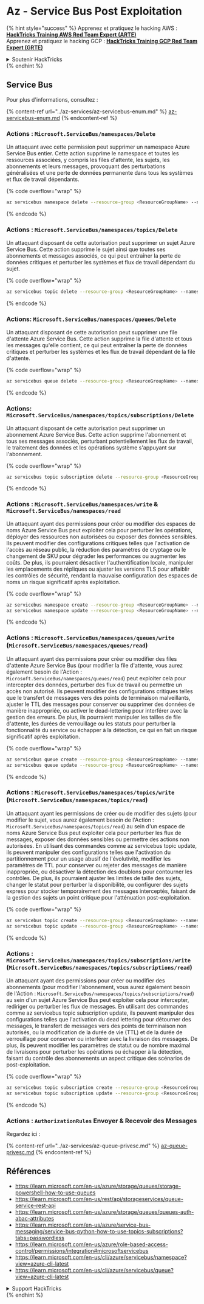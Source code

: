 # Az - Service Bus Post Exploitation

{% hint style="success" %}
Apprenez et pratiquez le hacking AWS :<img src="../../.gitbook/assets/image (1) (1).png" alt="" data-size="line">[**HackTricks Training AWS Red Team Expert (ARTE)**](https://training.hacktricks.xyz/courses/arte)<img src="../../.gitbook/assets/image (1) (1).png" alt="" data-size="line">\
Apprenez et pratiquez le hacking GCP : <img src="../../.gitbook/assets/image (2).png" alt="" data-size="line">[**HackTricks Training GCP Red Team Expert (GRTE)**<img src="../../.gitbook/assets/image (2).png" alt="" data-size="line">](https://training.hacktricks.xyz/courses/grte)

<details>

<summary>Soutenir HackTricks</summary>

* Consultez les [**plans d'abonnement**](https://github.com/sponsors/carlospolop) !
* **Rejoignez le** 💬 [**groupe Discord**](https://discord.gg/hRep4RUj7f) ou le [**groupe telegram**](https://t.me/peass) ou **suivez** nous sur **Twitter** 🐦 [**@hacktricks\_live**](https://twitter.com/hacktricks\_live)**.**
* **Partagez des astuces de hacking en soumettant des PR aux** [**HackTricks**](https://github.com/carlospolop/hacktricks) et [**HackTricks Cloud**](https://github.com/carlospolop/hacktricks-cloud) dépôts github.

</details>
{% endhint %}

## Service Bus

Pour plus d'informations, consultez :

{% content-ref url="../az-services/az-servicebus-enum.md" %}
[az-servicebus-enum.md](../az-services/az-servicebus-enum.md)
{% endcontent-ref %}

### Actions : `Microsoft.ServiceBus/namespaces/Delete`

Un attaquant avec cette permission peut supprimer un namespace Azure Service Bus entier. Cette action supprime le namespace et toutes les ressources associées, y compris les files d'attente, les sujets, les abonnements et leurs messages, provoquant des perturbations généralisées et une perte de données permanente dans tous les systèmes et flux de travail dépendants.

{% code overflow="wrap" %}
```bash
az servicebus namespace delete --resource-group <ResourceGroupName> --name <NamespaceName>
```
{% endcode %}

### Actions : `Microsoft.ServiceBus/namespaces/topics/Delete`

Un attaquant disposant de cette autorisation peut supprimer un sujet Azure Service Bus. Cette action supprime le sujet ainsi que toutes ses abonnements et messages associés, ce qui peut entraîner la perte de données critiques et perturber les systèmes et flux de travail dépendant du sujet.

{% code overflow="wrap" %}
```bash
az servicebus topic delete --resource-group <ResourceGroupName> --namespace-name <NamespaceName> --name <TopicName>
```
{% endcode %}

### Actions: `Microsoft.ServiceBus/namespaces/queues/Delete`

Un attaquant disposant de cette autorisation peut supprimer une file d'attente Azure Service Bus. Cette action supprime la file d'attente et tous les messages qu'elle contient, ce qui peut entraîner la perte de données critiques et perturber les systèmes et les flux de travail dépendant de la file d'attente.

{% code overflow="wrap" %}
```bash
az servicebus queue delete --resource-group <ResourceGroupName> --namespace-name <NamespaceName> --name <QueueName>
```
{% endcode %}

### Actions: `Microsoft.ServiceBus/namespaces/topics/subscriptions/Delete`

Un attaquant disposant de cette autorisation peut supprimer un abonnement Azure Service Bus. Cette action supprime l'abonnement et tous ses messages associés, perturbant potentiellement les flux de travail, le traitement des données et les opérations système s'appuyant sur l'abonnement.

{% code overflow="wrap" %}
```bash
az servicebus topic subscription delete --resource-group <ResourceGroupName> --namespace-name <NamespaceName> --topic-name <TopicName> --name <SubscriptionName>
```
{% endcode %}

### Actions : `Microsoft.ServiceBus/namespaces/write` & `Microsoft.ServiceBus/namespaces/read`

Un attaquant ayant des permissions pour créer ou modifier des espaces de noms Azure Service Bus peut exploiter cela pour perturber les opérations, déployer des ressources non autorisées ou exposer des données sensibles. Ils peuvent modifier des configurations critiques telles que l'activation de l'accès au réseau public, la réduction des paramètres de cryptage ou le changement de SKU pour dégrader les performances ou augmenter les coûts. De plus, ils pourraient désactiver l'authentification locale, manipuler les emplacements des répliques ou ajuster les versions TLS pour affaiblir les contrôles de sécurité, rendant la mauvaise configuration des espaces de noms un risque significatif après exploitation.

{% code overflow="wrap" %}
```bash
az servicebus namespace create --resource-group <ResourceGroupName> --name <NamespaceName> --location <Location>
az servicebus namespace update --resource-group <ResourceGroupName> --name <NamespaceName> --tags <Key=Value>
```
{% endcode %}


### Actions : `Microsoft.ServiceBus/namespaces/queues/write` (`Microsoft.ServiceBus/namespaces/queues/read`)

Un attaquant ayant des permissions pour créer ou modifier des files d'attente Azure Service Bus (pour modifier la file d'attente, vous aurez également besoin de l'Action : `Microsoft.ServiceBus/namespaces/queues/read`) peut exploiter cela pour intercepter des données, perturber des flux de travail ou permettre un accès non autorisé. Ils peuvent modifier des configurations critiques telles que le transfert de messages vers des points de terminaison malveillants, ajuster le TTL des messages pour conserver ou supprimer des données de manière inappropriée, ou activer le dead-lettering pour interférer avec la gestion des erreurs. De plus, ils pourraient manipuler les tailles de file d'attente, les durées de verrouillage ou les statuts pour perturber la fonctionnalité du service ou échapper à la détection, ce qui en fait un risque significatif après exploitation.

{% code overflow="wrap" %}
```bash
az servicebus queue create --resource-group <ResourceGroupName> --namespace-name <NamespaceName> --name <QueueName>
az servicebus queue update --resource-group <ResourceGroupName> --namespace-name <NamespaceName> --name <QueueName>
```
{% endcode %}

### Actions : `Microsoft.ServiceBus/namespaces/topics/write` (`Microsoft.ServiceBus/namespaces/topics/read`)

Un attaquant ayant les permissions de créer ou de modifier des sujets (pour modifier le sujet, vous aurez également besoin de l'Action : `Microsoft.ServiceBus/namespaces/topics/read`) au sein d'un espace de noms Azure Service Bus peut exploiter cela pour perturber les flux de messages, exposer des données sensibles ou permettre des actions non autorisées. En utilisant des commandes comme az servicebus topic update, ils peuvent manipuler des configurations telles que l'activation du partitionnement pour un usage abusif de l'évolutivité, modifier les paramètres de TTL pour conserver ou rejeter des messages de manière inappropriée, ou désactiver la détection des doublons pour contourner les contrôles. De plus, ils pourraient ajuster les limites de taille des sujets, changer le statut pour perturber la disponibilité, ou configurer des sujets express pour stocker temporairement des messages interceptés, faisant de la gestion des sujets un point critique pour l'atténuation post-exploitation.

{% code overflow="wrap" %}
```bash
az servicebus topic create --resource-group <ResourceGroupName> --namespace-name <NamespaceName> --name <TopicName>
az servicebus topic update --resource-group <ResourceGroupName> --namespace-name <NamespaceName> --name <TopicName>
```
{% endcode %}

### Actions : `Microsoft.ServiceBus/namespaces/topics/subscriptions/write` (`Microsoft.ServiceBus/namespaces/topics/subscriptions/read`)

Un attaquant ayant des permissions pour créer ou modifier des abonnements (pour modifier l'abonnement, vous aurez également besoin de l'Action : `Microsoft.ServiceBus/namespaces/topics/subscriptions/read`) au sein d'un sujet Azure Service Bus peut exploiter cela pour intercepter, rediriger ou perturber les flux de messages. En utilisant des commandes comme az servicebus topic subscription update, ils peuvent manipuler des configurations telles que l'activation du dead lettering pour détourner des messages, le transfert de messages vers des points de terminaison non autorisés, ou la modification de la durée de vie (TTL) et de la durée de verrouillage pour conserver ou interférer avec la livraison des messages. De plus, ils peuvent modifier les paramètres de statut ou de nombre maximal de livraisons pour perturber les opérations ou échapper à la détection, faisant du contrôle des abonnements un aspect critique des scénarios de post-exploitation.

{% code overflow="wrap" %}
```bash
az servicebus topic subscription create --resource-group <ResourceGroupName> --namespace-name <NamespaceName> --topic-name <TopicName> --name <SubscriptionName>
az servicebus topic subscription update --resource-group <ResourceGroupName> --namespace-name <NamespaceName> --topic-name <TopicName> --name <SubscriptionName>
```
{% endcode %}


### Actions : `AuthorizationRules` Envoyer & Recevoir des Messages

Regardez ici :

{% content-ref url="../az-services/az-queue-privesc.md" %}
[az-queue-privesc.md](../az-services/az-queue-privesc.md)
{% endcontent-ref %}

## Références

* https://learn.microsoft.com/en-us/azure/storage/queues/storage-powershell-how-to-use-queues
* https://learn.microsoft.com/en-us/rest/api/storageservices/queue-service-rest-api
* https://learn.microsoft.com/en-us/azure/storage/queues/queues-auth-abac-attributes
* https://learn.microsoft.com/en-us/azure/service-bus-messaging/service-bus-python-how-to-use-topics-subscriptions?tabs=passwordless
* https://learn.microsoft.com/en-us/azure/role-based-access-control/permissions/integration#microsoftservicebus
* https://learn.microsoft.com/en-us/cli/azure/servicebus/namespace?view=azure-cli-latest
* https://learn.microsoft.com/en-us/cli/azure/servicebus/queue?view=azure-cli-latest

<details>

<summary>Support HackTricks</summary>

* Vérifiez les [**plans d'abonnement**](https://github.com/sponsors/carlospolop) !
* **Rejoignez le** 💬 [**groupe Discord**](https://discord.gg/hRep4RUj7f) ou le [**groupe telegram**](https://t.me/peass) ou **suivez-nous sur** **Twitter** 🐦 [**@hacktricks\_live**](https://twitter.com/hacktricks_live)**.**
* **Partagez des astuces de hacking en soumettant des PR aux** [**HackTricks**](https://github.com/carlospolop/hacktricks) et [**HackTricks Cloud**](https://github.com/carlospolop/hacktricks-cloud) dépôts github.

</details>
{% endhint %}
